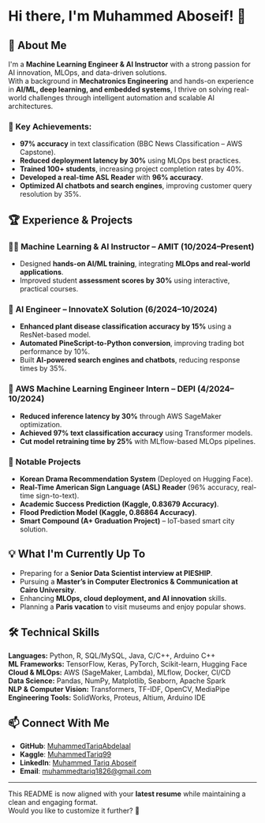 # Hi there, I'm Muhammed Aboseif! 👋  

## 🚀 About Me  
I'm a **Machine Learning Engineer & AI Instructor** with a strong passion for AI innovation, MLOps, and data-driven solutions.  
With a background in **Mechatronics Engineering** and hands-on experience in **AI/ML, deep learning, and embedded systems**, I thrive on solving real-world challenges through intelligent automation and scalable AI architectures.  

### 🔹 Key Achievements:  
- **97% accuracy** in text classification (BBC News Classification – AWS Capstone).  
- **Reduced deployment latency by 30%** using MLOps best practices.  
- **Trained 100+ students**, increasing project completion rates by 40%.  
- **Developed a real-time ASL Reader** with **96% accuracy**.  
- **Optimized AI chatbots and search engines**, improving customer query resolution by 35%.  

## 🏆 Experience & Projects  
### 👨‍🏫 **Machine Learning & AI Instructor** – AMIT (10/2024–Present)  
- Designed **hands-on AI/ML training**, integrating **MLOps and real-world applications**.  
- Improved student **assessment scores by 30%** using interactive, practical courses.  

### 🤖 **AI Engineer** – InnovateX Solution (6/2024–10/2024)  
- **Enhanced plant disease classification accuracy by 15%** using a ResNet-based model.  
- **Automated PineScript-to-Python conversion**, improving trading bot performance by 10%.  
- Built **AI-powered search engines and chatbots**, reducing response times by 35%.  

### 🚀 **AWS Machine Learning Engineer Intern** – DEPI (4/2024–10/2024)  
- **Reduced inference latency by 30%** through AWS SageMaker optimization.  
- **Achieved 97% text classification accuracy** using Transformer models.  
- **Cut model retraining time by 25%** with MLflow-based MLOps pipelines.  

### 🔬 **Notable Projects**  
- **Korean Drama Recommendation System** (Deployed on Hugging Face).  
- **Real-Time American Sign Language (ASL) Reader** (96% accuracy, real-time sign-to-text).  
- **Academic Success Prediction (Kaggle, 0.83679 Accuracy)**.  
- **Flood Prediction Model (Kaggle, 0.86864 Accuracy)**.  
- **Smart Compound (A+ Graduation Project)** – IoT-based smart city solution.  

## 💡 What I'm Currently Up To  
- Preparing for a **Senior Data Scientist interview at PIESHIP**.  
- Pursuing a **Master’s in Computer Electronics & Communication at Cairo University**.  
- Enhancing **MLOps, cloud deployment, and AI innovation** skills.  
- Planning a **Paris vacation** to visit museums and enjoy popular shows.  

## 🛠️ Technical Skills  
**Languages:** Python, R, SQL/MySQL, Java, C/C++, Arduino C++  
**ML Frameworks:** TensorFlow, Keras, PyTorch, Scikit-learn, Hugging Face  
**Cloud & MLOps:** AWS (SageMaker, Lambda), MLflow, Docker, CI/CD  
**Data Science:** Pandas, NumPy, Matplotlib, Seaborn, Apache Spark  
**NLP & Computer Vision:** Transformers, TF-IDF, OpenCV, MediaPipe  
**Engineering Tools:** SolidWorks, Proteus, Altium, Arduino IDE  

## 📫 Connect With Me  
- **GitHub**: [MuhammedTariqAbdelaal](https://github.com/MuhammedTariqAbdelaal)  
- **Kaggle**: [MuhammedTariq99](https://www.kaggle.com/muhammedtariq99)  
- **LinkedIn**: [Muhammed Tariq Aboseif](http://www.linkedin.com/in/muhammed-tariq-aboseif)  
- **Email**: [muhammedtariq1826@gmail.com](mailto:muhammedtariq1826@gmail.com)  

---

This README is now aligned with your **latest resume** while maintaining a clean and engaging format.  
Would you like to customize it further? 🚀  
